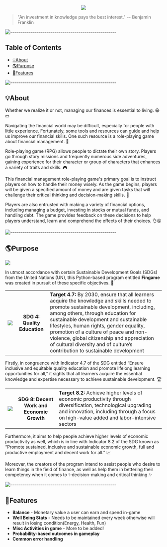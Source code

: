 
<p align="center">
  <img src="https://media.discordapp.net/attachments/767703443141427237/1090272876973785128/fingame_logo.png"/>
  
>  "An investment in knowledge pays the best interest." 
> -- Benjamin Franklin <br>
	
![-----------------------------------------------------](https://raw.githubusercontent.com/andreasbm/readme/master/assets/lines/rainbow.png)

## Table of Contents	
- [💡About ](#about---)
- [🌎Purpose ](#purpose------)
- [🚀Features ](#features-----)
	
![-----------------------------------------------------](https://raw.githubusercontent.com/andreasbm/readme/master/assets/lines/rainbow.png)
	
 ## 💡About 

<p> Whether we realize it or not, managing our finances is essential to living. 😀💵</p>
	
<p> Navigating the financial world may be difficult, especially for people with little experience. Fortunately, some tools and resources can guide and help us improve our financial skills. One such resource is a role-playing game about financial management. 🤔</p>

<p> Role-playing game (RPG) allows people to dictate their own story. Players go through story missions and frequently numerous side adventures, gaining experience for their character or group of characters that enhances a variety of traits and skills. 🎮</p>
  
<p> This financial management role-playing game's primary goal is to instruct players on how to handle their money wisely. As the game begins, players will be given a specified amount of money and are given tasks that will challenge their critical thinking and decision-making skills. 💭</p>
	
<p> Players are also entrusted with making a variety of financial options, including managing a budget, investing in stocks or mutual funds, and handling debt. The game provides feedback on these decisions to help players understand, learn and comprehend the effects of their choices. 👌😮</p>

![-----------------------------------------------------](https://raw.githubusercontent.com/andreasbm/readme/master/assets/lines/rainbow.png)

 ## 🌎Purpose 

<img src="https://i.pinimg.com/originals/ba/b1/84/bab184253245941e624b7313a8477cb5.gif"/>

<p> In utmost accordance with certain Sustainable Development Goals (SDGs) from the United Nations (UN), this Python-based program entitled <strong>Fingame</strong> was created in pursuit of these specific objectives. 📝</p> 

<table>
	<tr>
		<th><img src="https://www.un.org/sustainabledevelopment/wp-content/uploads/2015/05/E_SDG_Icons-04.jpg"/></th>
		<th>SDG 4: Quality Education</th>
		<td><strong>Target 4.7:</strong> By 2030, ensure that all learners acquire the knowledge and skills needed to promote sustainable development, including, among others, through education for sustainable development and sustainable lifestyles, human rights, gender equality, promotion of a culture of peace and non-violence, global citizenship and appreciation of cultural diversity and of culture’s contribution to sustainable development</td>
	</tr>
</table>

<p> Firstly, in congruence with Indicator 4.7 of the SDG entitled “Ensure inclusive and equitable quality education and promote lifelong learning opportunities for all,” it sights that all learners acquire the essential knowledge and expertise necessary to achieve sustainable development. 🏆</p>


<table>
	<tr>
		<th><img src="https://www.un.org/sustainabledevelopment/wp-content/uploads/2015/05/E_SDG_Icons-08.jpg"/></th>
		<th>SDG 8: Decent Work and Economic Growth</th>
		<td><strong>Target 8.2:</strong> Achieve higher levels of economic productivity through diversification, technological upgrading and innovation, including through a focus on high-value added and labor-intensive sectors</td>
	</tr>
</table>

<p> Furthermore, it aims to help people achieve higher levels of economic productivity as well, which is in line with Indicator 8.2 of the SDG known as “Promote sustained, inclusive and sustainable economic growth, full and productive employment and decent work for all.” 📈 </p>

<p> Moreover, the creators of the program intend to assist people who desire to learn things in the field of finance, as well as help them in bettering their competency when it comes to ✨decision-making and critical thinking.✨  </p>

![-----------------------------------------------------](https://raw.githubusercontent.com/andreasbm/readme/master/assets/lines/rainbow.png)

## 🚀Features 

<ul>
  <li><b>Balance</b> - Monetary value a user can earn and spend in-game</li>
  <li><b>Well Being Stats</b> - Needs to be maintained every week otherwise will result in losing condition(Energy, Health, Fun)</li>
  <li><b>Misc Activities in game</b> - More to be added! </li>
  <li><b>Probability-based outcomes in gameplay</b></li>
  <li><b>Common error handling</b></li>
</ul>

